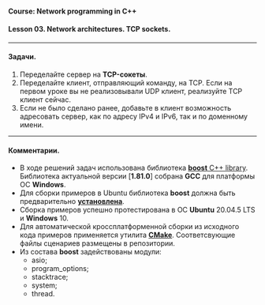 #### Course: Network programming in C++  
#### Lesson 03. Network architectures. TCP sockets.  

***  

#### Задачи.  

1. Переделайте сервер на <b>TCP-сокеты</b>.  
2. Переделайте клиент, отправляющий команду, на TCP. Если на первом уроке вы не реализовывали UDP клиент, реализуйте TCP клиент сейчас.  
3. Если не было сделано ранее, добавьте в клиент возможность адресовать сервер, как по адресу IPv4 и IPv6, так и по доменному имени.  

***  

#### Комментарии.  

-  В ходе решений задач использована библиотека [<b>boost</b> C++ library](https://www.boost.org/). Библиотека актуальной версии [<b>1.81.0</b>] собрана <b>GCC</b> для платформы ОС <b>Windows</b>.  
-  Для сборки примеров в Ubuntu библиотека <b>boost</b> должна быть предварительно [<b>установлена</b>](https://www.boost.org/doc/libs/1_61_0/more/getting_started/unix-variants.html).  
-  Сборка примеров успешно протестирована в ОС <b>Ubuntu</b> 20.04.5 LTS и <b>Windows</b> 10.  
-  Для автоматической кроcсплатформенной сборки из исходного кода примеров применяется утилита [<b>CMake</b>](https://cmake.org/). Соответсвующие файлы сценариев размещены в репозитории.  
-  Из состава <b>boost</b> задействованы модули:  
   * asio;  
   * program_options;  
   * stacktrace;  
   * system;  
   * thread.  
